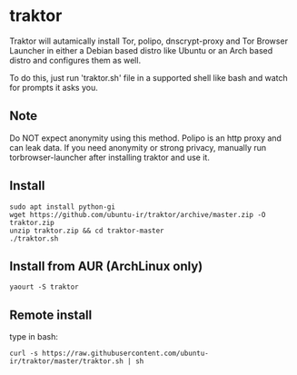 # traktor
Traktor will autamically install Tor, polipo, dnscrypt-proxy and Tor Browser Launcher in either a Debian based distro like Ubuntu or an Arch based distro  and configures them as well.

To do this, just run 'traktor.sh' file in a supported shell like bash and watch for prompts it asks you.

## Note
Do NOT expect anonymity using this method. Polipo is an http proxy and can leak data. If you need anonymity or strong privacy, manually run torbrowser-launcher after installing traktor and use it.

## Install
    sudo apt install python-gi
    wget https://github.com/ubuntu-ir/traktor/archive/master.zip -O traktor.zip
    unzip traktor.zip && cd traktor-master
    ./traktor.sh
## Install from AUR (ArchLinux only)
    yaourt -S traktor

## Remote install
type in bash:

    curl -s https://raw.githubusercontent.com/ubuntu-ir/traktor/master/traktor.sh | sh
